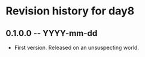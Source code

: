 # Revision history for day8

## 0.1.0.0 -- YYYY-mm-dd

* First version. Released on an unsuspecting world.
